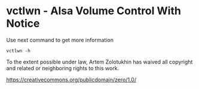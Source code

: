 # vctlwn - Alsa Volume Control With Notice

Use next command to get more information
```
vctlwn -h
```


To the extent possible under law, Artem Zolotukhin has waived all copyright and related or neighboring rights to this work.

https://creativecommons.org/publicdomain/zero/1.0/
